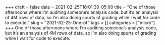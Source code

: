 +++draft = falsedate = 2021-02-25T16:01:39-05:00title = "One of those afternoons where I’m auditing someone’s analysis code, but it’s an analysis of 4M rows of data, so I’m also doing spurts of grading while I wait for code to execute."slug = "2021-02-25-One-of"tags = []categories = ["micro"]+++One of those afternoons where I’m auditing someone’s analysis code, but it’s an analysis of 4M rows of data, so I’m also doing spurts of grading while I wait for code to execute.
